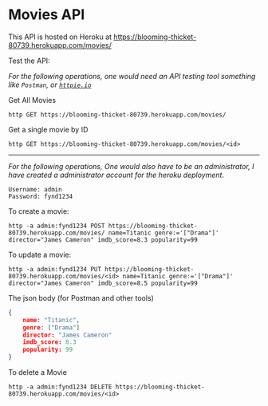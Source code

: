 # Movies API

This API is hosted on Heroku at https://blooming-thicket-80739.herokuapp.com/movies/

Test the API:

_For the following operations, one would need an API testing tool something like `Postman`, or [`httpie.io`](https://httpie.io)_

Get All Movies

```
http GET https://blooming-thicket-80739.herokuapp.com/movies/
```

Get a single movie by ID

```
http GET https://blooming-thicket-80739.herokuapp.com/movies/<id>
```

---

_For the following operations, One would also have to be an administrator, I have created a administrator account for the heroku deployment_.

```
Username: admin
Password: fynd1234
```

To create a movie:

```
http -a admin:fynd1234 POST https://blooming-thicket-80739.herokuapp.com/movies/ name=Titanic genre:='["Drama"]' director="James Cameron" imdb_score=8.3 popularity=99
```

To update a movie:

```
http -a admin:fynd1234 PUT https://blooming-thicket-80739.herokuapp.com/movies/<id> name=Titanic genre:='["Drama"]' director="James Cameron" imdb_score=8.5 popularity=99
```

The json body (for Postman and other tools)

```json
{
    name: "Titanic",
    genre: ["Drama"]
    director: "James Cameron"
    imdb_score: 8.3
    popularity: 99
}
```

To delete a Movie

```
http -a admin:fynd1234 DELETE https://blooming-thicket-80739.herokuapp.com/movies/<id>
```
